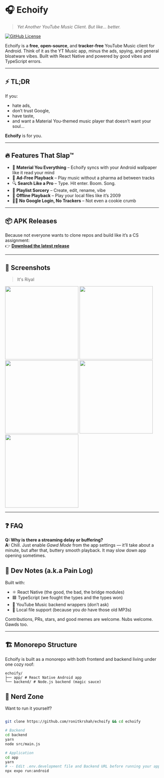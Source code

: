 # 🎧 Echoify

> _Yet Another YouTube Music Client. But like... better._

[![GitHub License](https://img.shields.io/github/license/ronitkrshah/echoify)](https://github.com/ronitkrshah/echoify)

Echoify is a **free**, **open-source**, and **tracker-free** YouTube Music client for Android. Think of it as the YT Music app, minus the ads, spying, and general bloatware vibes. Built with React Native and powered by good vibes and TypeScript errors.

---

## ⚡ TL;DR

If you:

- hate ads,
- don’t trust Google,
- have taste,
- and want a Material You-themed music player that doesn’t want your soul...

**Echoify** is for you.

---

## 🔥 Features That Slap™

- 🎨 **Material You Everything** – Echoify syncs with your Android wallpaper like it read your mind
- 🚫 **Ad-Free Playback** – Play music without a pharma ad between tracks
- 🔍 **Search Like a Pro** – Type. Hit enter. Boom. Song.
- 🧙 **Playlist Sorcery** – Create, edit, rename, vibe
- 📂 **Offline Playback** – Play your local files like it’s 2009
- 🕵️‍♂️ **No Google Login, No Trackers** – Not even a cookie crumb

---

## 📦 APK Releases

Because not everyone wants to clone repos and build like it’s a CS assignment:  
👉 [**Download the latest release**](https://github.com/ronitkrshah/echoify/releases)

---

## 📸 Screenshots

> It's Riyal

<p float="left">
  <img src="https://github.com/user-attachments/assets/490f2d0b-8f8f-4cd0-970f-4b1fd85aeb0c" width="240"/>
  <img src="https://github.com/user-attachments/assets/b73526a9-f77c-4089-ab1a-28f340153984" width="240"/>
  <img src="https://github.com/user-attachments/assets/0b912e24-90a1-4d32-ba1f-bf98b6b456ea" width="240"/>
  <img src="https://github.com/user-attachments/assets/b9def23c-bb52-47d0-b546-b5711f82ddcd" width="240"/>
  <img src="https://github.com/user-attachments/assets/a15e0dbb-c6ca-4974-8416-0f4b5d4dc61c" width="240"/>
</p>

---

## ❓ FAQ

**Q: Why is there a streaming delay or buffering?**  
**A:** Chill. Just enable *Gawd Mode* from the app settings — it’ll take about a minute, but after that, buttery smooth playback. It may slow down app opening sometimes.


## 🧪 Dev Notes (a.k.a Pain Log)

Built with:

- ⚛️ React Native (the good, the bad, the bridge modules)
- 🟦 TypeScript (we fought the types and the types won)
- 🎵 YouTube Music backend wrappers (don’t ask)
- 📁 Local file support (because you _do_ have those old MP3s)

Contributions, PRs, stars, and good memes are welcome. Nubs welcome. Gawds too.

---

## 🏗️ Monorepo Structure

Echoify is built as a monorepo with both frontend and backend living under one cozy roof:

```
echoify/
├── app/ # React Native Android app
└── backend/ # Node.js backend (magic sauce)
```

## 👾 Nerd Zone

Want to run it yourself?

```bash

git clone https://github.com/ronitkrshah/echoify && cd echoify

# Backend
cd backend
yarn
node src/main.js

# Application
cd app
yarn
# -- Edit .env.development file and Backend URL before running your app
npx expo run:android
```
